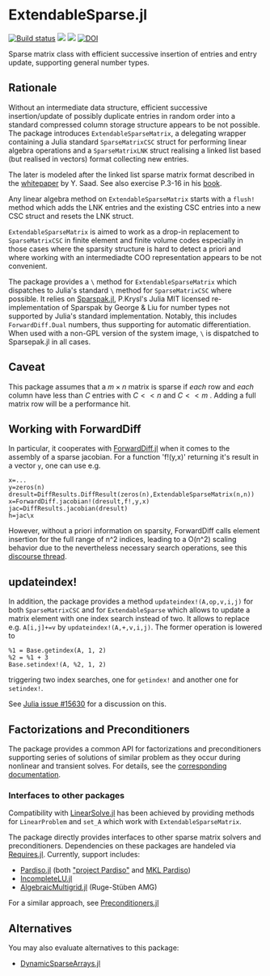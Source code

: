 # ExtendableSparse.jl

[![Build status](https://github.com/j-fu/ExtendableSparse.jl/workflows/linux-macos-windows/badge.svg)](https://github.com/j-fu/ExtendableSparse.jl/actions)
[![](https://img.shields.io/badge/docs-stable-blue.svg)](https://j-fu.github.io/ExtendableSparse.jl/stable)
[![](https://img.shields.io/badge/docs-dev-blue.svg)](https://j-fu.github.io/ExtendableSparse.jl/dev)
[![DOI](https://zenodo.org/badge/DOI/10.5281/zenodo.3530554.svg)](https://doi.org/10.5281/zenodo.3530554)

Sparse matrix class with efficient successive insertion of entries and entry update, supporting general number types.

## Rationale
Without an intermediate data structure, efficient successive insertion/update of possibly duplicate entries in random order into a standard compressed column storage structure appears to be not possible. The package introduces `ExtendableSparseMatrix`, a delegating wrapper containing a Julia standard `SparseMatrixCSC` struct for performing linear algebra operations and a `SparseMatrixLNK` struct realising a linked list based (but realised in vectors) format collecting new entries.

The later is modeled after the linked list sparse matrix format described in the [whitepaper](https://www-users.cs.umn.edu/~saad/software/SPARSKIT/paper.ps) by Y. Saad. See also exercise P.3-16  in his [book](https://www-users.cs.umn.edu/~saad/IterMethBook_2ndEd.pdf).

Any linear algebra method on `ExtendableSparseMatrix` starts with a `flush!` method which adds the LNK entries and the existing CSC entries into a new CSC struct and resets the LNK struct.

`ExtendableSparseMatrix` is aimed to work as a drop-in replacement to `SparseMatrixCSC` in finite element and finite volume codes especially in those cases where the sparsity structure is hard to detect a priori and where working with an intermediadte COO representation appears to be not convenient.

The package  provides a `\` method for `ExtendableSparseMatrix` which dispatches to Julia's standard `\` method for `SparseMatrixCSC` where possible.
It relies on  [Sparspak.jl](https://github.com/PetrKryslUCSD/Sparspak.jl), P.Krysl's Julia MIT licensed re-implementation of Sparspak by George & Liu for
number types  not supported by Julia's standard implementation. Notably, this  includes `ForwardDiff.Dual` numbers, thus supporting for automatic differentiation. When used with a non-GPL version of the system image, `\` is dispatched to Sparsepak.jl in all cases.

## Caveat

This package assumes that a  $m \times n$  matrix is sparse if *each* row and *each* column have less than $C$ entries with
$C << n$ and $C << m$ . Adding a full matrix row will be a performance hit.


## Working with ForwardDiff

In particular, it cooperates with [ForwardDiff.jl](https://github.com/JuliaDiff/ForwardDiff.jl) when it comes to the assembly of a sparse jacobian. For a function 'f!(y,x)' returning it's result in a vector `y`, one can use e.g.
````
x=...
y=zeros(n)
dresult=DiffResults.DiffResult(zeros(n),ExtendableSparseMatrix(n,n))
x=ForwardDiff.jacobian!(dresult,f!,y,x)
jac=DiffResults.jacobian(dresult)
h=jac\x
````

However, without a priori information on sparsity, ForwardDiff calls element insertion for the full range of n^2 indices, 
leading to a O(n^2) scaling behavior due to the nevertheless necessary search operations, see  this [discourse thread](https://discourse.julialang.org/t/non-sorted-sparsematrixcsc/37133).

## updateindex!
In addition, the package provides a method `updateindex!(A,op,v,i,j)` for both `SparseMatrixCSC` and for `ExtendableSparse` which allows to update a matrix element with one index search instead of two. It allows to replace e.g. `A[i,j]+=v` by `updateindex!(A,+,v,i,j)`. The former operation is lowered to 
````
%1 = Base.getindex(A, 1, 2)
%2 = %1 + 3
Base.setindex!(A, %2, 1, 2)
````
triggering two index searches, one for `getindex!` and another one for `setindex!`.

See [Julia issue #15630](https://github.com/JuliaLang/julia/issues/15630) for a discussion on this.



## Factorizations and Preconditioners
The package provides a common API for factorizations and preconditioners supporting
series of solutions of similar problem as they occur during nonlinear and transient solves.
For details, see the [corresponding documentation](https://j-fu.github.io/ExtendableSparse.jl/stable/iter/).


### Interfaces to other packages

Compatibility with [LinearSolve.jl](https://github.com/SciML/LinearSolve.jl) has been achieved by
providing methods for `LinearProblem` and `set_A` which work with `ExtendableSparseMatrix`. 


The package directly provides interfaces to other sparse matrix solvers and preconditioners. Dependencies on these
packages are handeled via [Requires.jl](https://github.com/JuliaPackaging/Requires.jl).
Currently, support includes:

- [Pardiso.jl](https://github.com/JuliaSparse/Pardiso.jl) (both ["project Pardiso"](https://pardiso-project.org)
  and [MKL Pardiso](https://software.intel.com/content/www/us/en/develop/documentation/onemkl-developer-reference-fortran/top/sparse-solver-routines/onemkl-pardiso-parallel-direct-sparse-solver-interface.html))
- [IncompleteLU.jl](https://github.com/haampie/IncompleteLU.jl)
- [AlgebraicMultigrid.jl](https://github.com/JuliaLinearAlgebra/AlgebraicMultigrid.jl) (Ruge-Stüben AMG)

For a similar approach, see [Preconditioners.jl](https://github.com/mohamed82008/Preconditioners.jl)

## Alternatives

You may also evaluate alternatives to this package:

- [DynamicSparseArrays.jl](https://github.com/atoptima/DynamicSparseArrays.jl)
  
